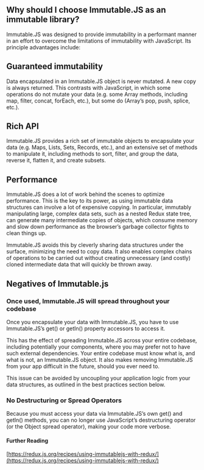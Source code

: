 ## Why should I choose Immutable.JS as an immutable library?

Immutable.JS was designed to provide immutability in a performant manner in an effort to overcome the limitations of immutability with JavaScript. Its principle advantages include:

## Guaranteed immutability

Data encapsulated in an Immutable.JS object is never mutated. A new copy is always returned. This contrasts with JavaScript, in which some operations do not mutate your data (e.g. some Array methods, including map, filter, concat, forEach, etc.), but some do (Array’s pop, push, splice, etc.).

## Rich API

Immutable.JS provides a rich set of immutable objects to encapsulate your data (e.g. Maps, Lists, Sets, Records, etc.), and an extensive set of methods to manipulate it, including methods to sort, filter, and group the data, reverse it, flatten it, and create subsets.

## Performance

Immutable.JS does a lot of work behind the scenes to optimize performance. This is the key to its power, as using immutable data structures can involve a lot of expensive copying. In particular, immutably manipulating large, complex data sets, such as a nested Redux state tree, can generate many intermediate copies of objects, which consume memory and slow down performance as the browser’s garbage collector fights to clean things up.

Immutable.JS avoids this by cleverly sharing data structures under the surface, minimizing the need to copy data. It also enables complex chains of operations to be carried out without creating unnecessary (and costly) cloned intermediate data that will quickly be thrown away.

## Negatives of Immutable.js

### Once used, Immutable.JS will spread throughout your codebase

Once you encapsulate your data with Immutable.JS, you have to use Immutable.JS’s get() or getIn() property accessors to access it.

This has the effect of spreading Immutable.JS across your entire codebase, including potentially your components, where you may prefer not to have such external dependencies. Your entire codebase must know what is, and what is not, an Immutable.JS object. It also makes removing Immutable.JS from your app difficult in the future, should you ever need to.

This issue can be avoided by uncoupling your application logic from your data structures, as outlined in the best practices section below.

### No Destructuring or Spread Operators

Because you must access your data via Immutable.JS’s own get() and getIn() methods, you can no longer use JavaScript’s destructuring operator (or the Object spread operator), making your code more verbose.

#### Further Reading

[https://redux.js.org/recipes/using-immutablejs-with-redux/](https://redux.js.org/recipes/using-immutablejs-with-redux/)
